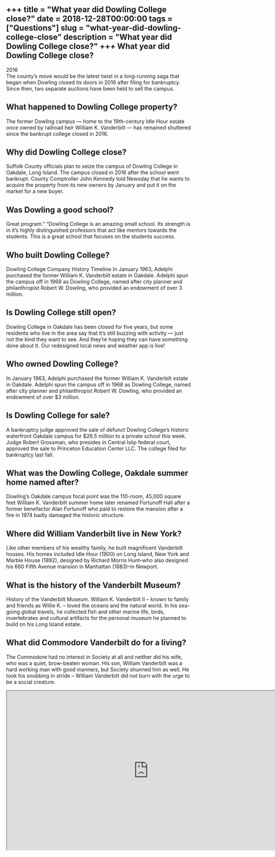+++
title = "What year did Dowling College close?"
date = 2018-12-28T00:00:00
tags = ["Questions"]
slug = "what-year-did-dowling-college-close"
description = "What year did Dowling College close?"
+++
What year did Dowling College close?
------------------------------------

2016  
The county’s move would be the latest twist in a long-running saga that began when Dowling closed its doors in 2016 after filing for bankruptcy. Since then, two separate auctions have been held to sell the campus.

What happened to Dowling College property?
------------------------------------------

The former Dowling campus — home to the 19th-century Idle Hour estate once owned by railroad heir William K. Vanderbilt — has remained shuttered since the bankrupt college closed in 2016.

Why did Dowling College close?
------------------------------

Suffolk County officials plan to seize the campus of Dowling College in Oakdale, Long Island. The campus closed in 2016 after the school went bankrupt. County Comptroller John Kennedy told Newsday that he wants to acquire the property from its new owners by January and put it on the market for a new buyer.

Was Dowling a good school?
--------------------------

Great program.” “Dowling College is an amazing small school. Its strength is in it’s highly distinguished professors that act like mentors towards the students. This is a great school that focuses on the students success.

Who built Dowling College?
--------------------------

Dowling College Company History Timeline In January 1963, Adelphi purchased the former William K. Vanderbilt estate in Oakdale. Adelphi spun the campus off in 1968 as Dowling College, named after city planner and philanthropist Robert W. Dowling, who provided an endowment of over 3 million.

Is Dowling College still open?
------------------------------

Dowling College in Oakdale has been closed for five years, but some residents who live in the area say that it’s still buzzing with activity — just not the kind they want to see. And they’re hoping they can have something done about it. Our redesigned local news and weather app is live!

Who owned Dowling College?
--------------------------

In January 1963, Adelphi purchased the former William K. Vanderbilt estate in Oakdale. Adelphi spun the campus off in 1968 as Dowling College, named after city planner and philanthropist Robert W. Dowling, who provided an endowment of over $3 million.

Is Dowling College for sale?
----------------------------

A bankruptcy judge approved the sale of defunct Dowling College’s historic waterfront Oakdale campus for $26.5 million to a private school this week. Judge Robert Grossman, who presides in Central Islip federal court, approved the sale to Princeton Education Center LLC. The college filed for bankruptcy last fall.

What was the Dowling College, Oakdale summer home named after?
--------------------------------------------------------------

Dowling’s Oakdale campus focal point was the 110-room, 45,000 square feet William K. Vanderbilt summer home later renamed Fortunoff Hall after a former benefactor Alan Fortunoff who paid to restore the mansion after a fire in 1974 badly damaged the historic structure.

Where did William Vanderbilt live in New York?
----------------------------------------------

Like other members of his wealthy family, he built magnificent Vanderbilt houses. His homes included Idle Hour (1900) on Long Island, New York and Marble House (1892), designed by Richard Morris Hunt–who also designed his 660 Fifth Avenue mansion in Manhattan (1883)–in Newport.

What is the history of the Vanderbilt Museum?
---------------------------------------------

History of the Vanderbilt Museum. William K. Vanderbilt II – known to family and friends as Willie K. – loved the oceans and the natural world. In his sea-going global travels, he collected fish and other marine life, birds, invertebrates and cultural artifacts for the personal museum he planned to build on his Long Island estate.

What did Commodore Vanderbilt do for a living?
----------------------------------------------

The Commodore had no interest in Society at all and neither did his wife, who was a quiet, brow-beaten woman. His son, William Vanderbilt was a hard working man with good manners, but Society shunned him as well. He took his snubbing in stride – William Vanderbilt did not burn with the urge to be a social creature.

<iframe allow="accelerometer; autoplay; clipboard-write; encrypted-media; gyroscope; picture-in-picture" allowfullscreen="" class="__youtube_prefs__  epyt-is-override  no-lazyload" data-no-lazy="1" data-origheight="433" data-origwidth="770" data-skipgform_ajax_framebjll="" height="433" id="_ytid_94255" loading="lazy" src="https://www.youtube.com/embed/U5tsA2nK6AM?enablejsapi=1&autoplay=0&cc_load_policy=0&cc_lang_pref=&iv_load_policy=1&loop=0&modestbranding=0&rel=1&fs=1&playsinline=0&autohide=2&theme=dark&color=red&controls=1&" title="YouTube player" width="770"></iframe>